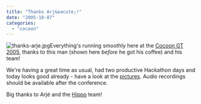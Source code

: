 ```yaml
---
title: "Thanks Arj&eacute;!"
date: "2005-10-07"
categories: 
  - "cocoon"
---
```


![thanks-arje.jpg](images/thanks-arje.jpg)Everything's running smoothly here at the [Cocoon GT 2005](http://www.cocoongt.org), thanks to this man (shown here _before_ he got his coffee) and his team!

We're having a great time as usual, had two productive Hackathon days and today looks good already - have a look at the [pictures](http://www.flickr.com/groups/cocoongt2005/pool/). Audio recordings should be available after the conference.

Big thanks to Arjé and the [Hippo](http://www.hippo.nl) team!
